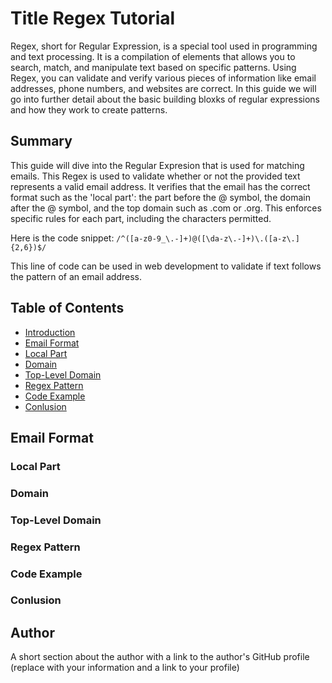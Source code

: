 # Title Regex Tutorial

Regex, short for Regular Expression, is a special tool used in programming and text processing. It is a compilation of elements that allows you to search, match, and manipulate text based on specific patterns. Using Regex, you can validate and verify various pieces of information like email addresses, phone numbers, and websites are correct. In this guide we will go into further detail about the basic building bloxks of regular expressions and how they work to create patterns.

## Summary

This guide will dive into the Regular Expresion that is used for matching emails. This Regex is used to validate whether or not the provided text represents a valid email address. It verifies that the email has the correct format such as the 'local part': the part before the @ symbol, the domain after the @ symbol, and the top domain such as .com or .org. This enforces specific rules for each part, including the characters permitted.

Here is the code snippet: `/^([a-z0-9_\.-]+)@([\da-z\.-]+)\.([a-z\.]{2,6})$/`

This line of code can be used in web development to validate if text follows the pattern of an email address.

## Table of Contents

- [Introduction](#introduction)
- [Email Format](#email-format)
- [Local Part](#local-part)
- [Domain](#domain)
- [Top-Level Domain](#top-level-domain)
- [Regex Pattern](#regex-pattern)
- [Code Example](#code-example)
- [Conlusion](#conclusion)

## Email Format

### Local Part

### Domain

### Top-Level Domain

### Regex Pattern

### Code Example

### Conlusion

## Author

A short section about the author with a link to the author's GitHub profile (replace with your information and a link to your profile)
